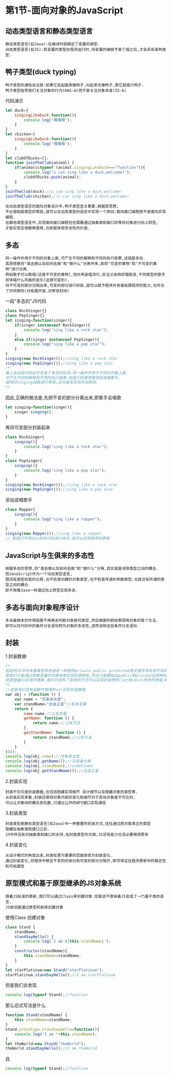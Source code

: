 # 第1节-面向对象的JavaScript
## 动态类型语言和静态类型语言
    静态类型语言(如Java):在编译时就确定了变量的类型.
    动态类型语言(如JS):其变量的类型在程序运行时,待变量的被赋予某个值之后,才会具有某种类型.
## 鸭子类型(duck typing)
    鸭子类型的通俗说法是:如果它走起路来像鸭子,叫起来也像鸭子,那它就是只鸭子.
    鸭子类型指导我们关注对象的行为(HAS-A)而不是关注对象本身(IS-A)
代码演示
```JavaScript
let duck={
    singingLikeDuck:function(){
        console.log("嘎嘎嘎");
    }
}
let chicken={
    singingLikeDuck:function(){
        console.log("嘎嘎嘎");
    }
}
let clubOfDucks=[];
function joinTheClub(animal) {
    if(animal&&typeof (animal.singingLikeDuck==="function")){
        console.log("u can sing like a duck,welcome!");
        clubOfDucks.push(animal);
    }
}
joinTheClub(duck);//u can sing like a duck,welcome!
joinTheClub(chicken);//u can sing like a duck,welcome!
```
    在动态类型语言的面向对象设计中,鸭子类型至关重要,根据其思想,
    不必借助超类型的帮助,就可以在动态类型的语言中实现一个原则:面向接口编程而不是面向实现编程.
    在静态类型语言中,实现面向接口编程往往需要通过抽象类和接口将等将对象进行向上转型,
    才能实现互相替换使用,也即是体现多态性的价值.
## 多态
    同一操作作用于不同的对象上面,可产生不同的解释和不同的执行效果,这就是多态.
    其思想是将"谁去做以及如何去做"和"做什么"分离开来,即将"可变的事物"和"不可变的事物"进行分离.
    例如歌手可以歌唱(这是不可变的事物),但孙燕姿唱流行,亚当兰伯特却唱摇滚,不同类型的歌手具体唱什么风格的音乐(这是可变的).
    将不可变的部分分隔出来,可变的部分进行封装,就可以赋予程序开发者拓展程序的能力,也符合了开闭原则(对拓展开放,对修改封闭)
一段"多态的"JS代码
```JavaScript
class RockSinger{}
class PopSinger{}
let singing=function(singer){
    if(singer instanceof RockSinger){
        console.log("sing like a rock star");
    }
    else if(singer instanceof PopSinger){
        console.log("sing like a pop star");
    }
}
singing(new RockSinger());//sing like a rock star
singing(new PopSinger());//sing like a pop star
/*
看上去这段代码似乎完成了多态的实现:同一操作作用于不同的对象上面,
可产生不同的解释和不同的执行效果.但我们如果想再添加说唱歌手,
就得对singing函数进行修改,这无疑未实现开闭原则.
*/
```
因此,正确的做法是,先把不变的部分分离出来,即歌手会唱歌
```JavaScript
let singing=function(singer){
    singer.singing();
}
```
再将可变部分封装起来
```JavaScript
class RockSinger{
    singing(){
        console.log("sing like a rock star");
    }
}
class PopSinger{
    singing(){
        console.log("sing like a pop star");
    }
}
singing(new RockSinger());//sing like a rock star
singing(new PopSinger());//sing like a pop star
```
添加说唱歌手
```JavaScript
class Rapper{
    singing(){
        console.log("sing like a rapper");
    }
}
singing(new Rapper());//sing like a rapper
// 即我们不用对之前的代码进行改动,就可以实现程序的更新
```
## JavaScript与生俱来的多态性
    根据多态的思想,将"谁去做以及如何去做"和"做什么"分离,其实就是消除类型之间的耦合.
    而JavaScript作为一个动态类型语言,
    既没有类型检查的过程,也不检查创建的对象类型,也不检查传递的参数类型,也就没有所谓的类型之间的耦合.
    即不用像Java一样通过向上转型实现多态.
## 多态与面向对象程序设计
    多态最根本的作用就是不用再去判断对象是何类型,然后根据判断结果调用对象的某个方法.
    即可以将代码中的条件分支语句转为对象的多态性,进而消除这些条件分支语句.
## 封装
1.封装数据
```JavaScript
/*
起初的JS中并未像某些其他语言一样提供private public protected等关键字来实现不同的访问权限
即我们只能通过依赖变量的作用域来实现封装特性,而且只能模拟出public和private这两种封装特性
但是随着JS标准的更新,我们已经有了其他的方式可以实现封装特性(let和const的块作用域,#,Symbol等)
*/
//这里演示具有函数作用域的var实现封装数据
var obj = (function () {
    var name = "空条承太郎";
    var standName="白金之星"//私有变量
    return {
        name:name,//公有变量
        getName: function () {
            return name;//公有方法
        },
        getStandName: function () {
            return standName;//公有方法
        }
    }
})();
console.log(obj.name);//空条承太郎
console.log(obj.getName());//空条承太郎
console.log(obj.standName);//undefined
console.log(obj.getStandName());//白金之星
```
2.封装实现
```
封装不仅仅是封装数据,也包括隐藏实现细节 设计细节以及隐藏对象的类型等.
从封装实现来看,封装应使得对象内部的变化和细节对于其他对象是不可见的,
可以让对象间的耦合变松散,只通过公开的API接口实现通信 
```
3.封装类型
```
封装类型是静态类型语言(如Java)中一种重要的封装方式,往往通过把对象真正的类型
隐藏在抽象类和接口之后.
JS中并没有对抽象类和接口的支持,在封装类型的方面,JS没有能力也没必要做得更多
```
4.封装变化
```
从设计模式的角度出发,封装在更为重要的层面体现为封装变化.
通过封装变化,将程序中稳定不变的的部分和可变的部分分隔开,即可保证在程序更新中的稳定性和可拓展性
```
## 原型模式和基于原型继承的JS对象系统
    随着JS标准的更新,我们可以通过Class来创建对象.但是这不意味着JS变成了一门基于类的语言,
    JS依旧是通过原型机制来创建对象
使用Class 创建对象
```JavaScript
class Stand {
    standName;
    standSayHello() {
        console.log(`I am ${this.standName}`);
    }
    constructor(standName){
        this.standName=standName;
    }
}
let starPlatinum=new Stand("starPlatinum");
starPlatinum.standSayHello();//I am starPlatinum
```
但是我们会发现
```JavaScript
console.log(typeof Stand);//function
```
那么旧式写法是什么
```JavaScript
function Stand(standName) {
    this.standName=standName;
}
Stand.prototype.standSayHello=function(){
    console.log("I am "+this.standName);
}
let theWorld=new Stand("theWorld");
theWorld.standSayHello();//I am theWorld
```
且
```JavaScript
console.log(typeof Stand);//function
```


